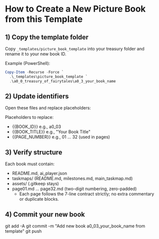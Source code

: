 # How to Create a New Picture Book from this Template

## 1) Copy the template folder

Copy `_templates/picture_book_template` into your treasury folder and rename it to your new book ID.

Example (PowerShell):

```powershell
Copy-Item -Recurse -Force `
  .\_templates\picture_book_template `
  .\a0_0_treasury_of_fairytales\a0_3_your_book_name
```

## 2) Update identifiers

Open these files and replace placeholders:

Placeholders to replace:

- {{BOOK_ID}}      e.g., a0_03
- {{BOOK_TITLE}}   e.g., "Your Book Title"
- {{PAGE_NUMBER}}  e.g., 01 … 32 (used in pages)

## 3) Verify structure

Each book must contain:

- README.md, ai_player.json
- taskmaps/ (README.md, milestones.md, main_taskmap.md)
- assets/ (.gitkeep stays)
- page01.md … page32.md (two-digit numbering, zero-padded)
  - Each page follows the 7-line contract strictly; no extra commentary or duplicate blocks.

## 4) Commit your new book

git add -A
git commit -m "Add new book a0_03_your_book_name from template"
git push
